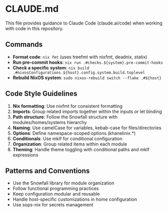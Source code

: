 # CLAUDE.md

This file provides guidance to Claude Code (claude.ai/code) when working with
code in this repository.

## Commands

- **Format code**: `nix fmt` (uses treefmt with nixfmt, deadnix, statix)
- **Run pre-commit hooks**: `nix run .#checks.${system}.pre-commit-hooks`
- **Check a specific system**:
  `nix build .#nixosConfigurations.${host}.config.system.build.toplevel`
- **Rebuild NixOS system**: `sudo nixos-rebuild switch --flake .#${host}`

## Code Style Guidelines

1. **Nix formatting**: Use nixfmt for consistent formatting
2. **Imports**: Group related imports together within the inputs or let binding
3. **Path structure**: Follow the Snowfall structure with modules/homes/systems
   hierarchy
4. **Naming**: Use camelCase for variables, kebab-case for files/directories
5. **Options**: Define namespace-scoped options (khanelinix.*)
6. **Conditionals**: Use mkIf for conditional configuration
7. **Organization**: Group related items within each module
8. **Theming**: Handle theme toggling with conditional paths and mkIf
   expressions

## Patterns and Conventions

- Use the Snowfall library for module organization
- Follow functional programming practices
- Keep configuration modular and reusable
- Handle host-specific customizations in home configuration
- Use sops-nix for secrets management
